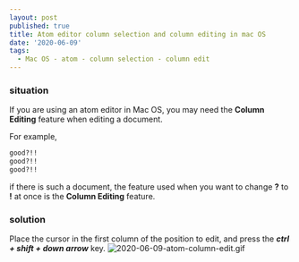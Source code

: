 ```yaml
---
layout: post
published: true
title: Atom editor column selection and column editing in mac OS
date: '2020-06-09'
tags:
  - Mac OS - atom - column selection - column edit
---
```

### situation

If you are using an atom editor in Mac OS, you may need the **Column Editing** feature when editing a document.

For example,

```bash
good?!!
good?!!
good?!!
```
if there is such a document, the feature used when you want to change **?** to **!** at once is the **Column Editing** feature.

### solution

Place the cursor in the first column of the position to edit, and press the ***ctrl + shift + down arrow*** key.
![2020-06-09-atom-column-edit.gif]({{site.baseurl}}/img/attached-post/2020-06-09-atom-column-edit.gif)

